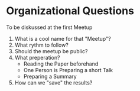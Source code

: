 # Organizational Questions

To be diskussed at the first Meetup
1. What is a cool name for that "Meetup"?
1. What rythm to follow?
1. Should the meetup be public?
1. What preperation?
    * Reading the Paper beforehand
    * One Person is Preparing a short Talk
    * Preparing a Summary
1. How can we "save" the results?
